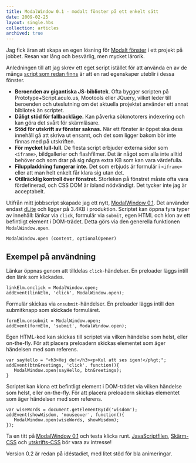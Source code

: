 ```yaml
---
title: ModalWindow 0.1 - modalt fönster på ett enkelt sätt
date: 2009-02-25
layout: single.hbs
collection: articles
archived: true
---
```

Jag fick äran att skapa en egen lösning för [Modalt
fönster](http://en.wikipedia.org/wiki/Modal_window "Modal Window") i ett
projekt på jobbet. Resan var lång och besvärlig, men mycket lärorik.

Anledningen till att jag skrev ett eget script istället för att använda
en av de många [script som redan
finns](http://www.chazzuka.com/blog/?p=21 "Web 2.0 modal window featuring lightbox slimbox thickbox lightwindow and moodalbox")
är att en rad egenskaper uteblir i dessa fönster.

-   **Beroenden av gigantiska JS-bibliotek**. Ofta bygger scripten på
    Prototype+Script.aculo.us, Mootools eller JQuery, vilket leder till
    beroenden och uteslutning om det aktuella projektet använder ett
    annat bibliotek än scriptet.
-   **Dåligt stöd för fallbackläge.** Kan påverka sökmotorers indexering
    och kan göra det svårt för skärmläsare.
-   **Stöd för utskrift av fönster saknas.** När ett fönster är öppet
    ska dess innehåll gå att skriva ut ensamt, och det som ligger bakom
    bör inte finnas med på utskriften.
-   **För mycket lull-lull.** De flesta script erbjuder externa sidor
    som `<iframe>`, bildgallerier och flashfilmer. Det är något som alla
    inte alltid behöver och som drar på sig några extra KB som kan vara
    värdefulla.
-   **Filuppladdning fungerar inte.** Det som erbjuds är formulär i
    `<iframe>` eller att man helt enkelt får klara sig utan det.
-   **Otillräcklig kontroll över fönstret**. Storleken på fönstret måste
    ofta vara fördefinerad, och CSS DOM är ibland nödvändigt. Det tycker
    inte jag är acceptabelt.

Utifrån mitt jobbscript skapade jag ett nytt, [ModalWindow
0.1](/~ay/labs/js/modalwindow-revisited/). Det använder endast
[dLite](http://robertnyman.com/dlite) och ligger på 3.4KB i produktion.
Scriptet kan öppna fyra typer av innehåll: länkar via `click`, formulär
via `submit`, egen HTML och klon av ett befintligt element i DOM-trädet.
Detta görs via den generella funktionen `ModalWindow.open`.

    ModalWindow.open (content, optionalOpener)

Exempel på användning
---------------------

Länkar öppnas genom att tilldelas `click`-händelser. En preloader läggs
intill den länk som klickades.

    linkElm.onclick = ModalWindow.open;
    addEvent(linkElm, 'click', ModalWindow.open);

Formulär skickas via `onsubmit`-händelser. En preloader läggs intill den
submitknapp som skickade formuläret.

    formElm.onsubmit = ModalWindow.open;
    addEvent(formElm, 'submit', ModalWindow.open);

Egen HTML-kod kan skickas till scriptet via vilken händelse som helst,
eller on-the-fly. För att placera preloadern skickas elementet som äger
händelsen med som referens.

    var sayHello = "<h3>Hej du!</h3><p>Kul att ses igen!</p%gt;";
    addEvent(btnGreetings, 'click', function(){
       ModalWindow.open(sayHello, btnGreetings);
    }

Scriptet kan klona ett befintligt element i DOM-trädet via vilken
händelse som helst, eller on-the-fly. För att placera preloadern skickas
elementet som äger händelsen med som referens.

    var wiseWords = document.getElementById('wisdom');
    addEvent(showWisdom, 'mouseover', function(){
       ModalWindow.open(wiseWords, showWisdom);
    });

Ta en titt på [ModalWindow
0.1](http://madr.se/~ay/labs/js/modalwindow-revisited/) och testa klicka
runt.
[JavaScriptfilen](http://madr.se/~ay/labs/js/modalwindow-revisited/ModalWindow.js),
[Skärm-CSS](http://madr.se/~ay/labs/js/modalwindow-revisited/mw.css) och
[utskrifts-CSS](http://madr.se/~ay/labs/js/modalwindow-revisited/mwprint.css)
bör vara av intresse!

Version 0.2 är redan på idéstadiet, med litet stöd för bla animeringar.